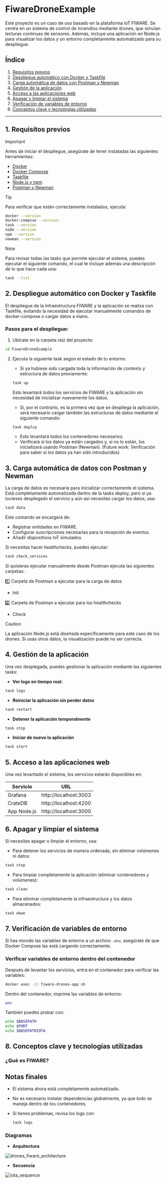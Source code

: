 # **FiwareDroneExample**

Este proyecto es un caso de uso basado en la plataforma IoT FIWARE. Se centra en un sistema de control de incendios mediante drones, que simulan lecturas continuas de sensores. Además, incluye una aplicación en Node.js para visualizar los datos y un entorno completamente automatizado para su despliegue.

## **Índice**
1. [Requisitos previos](#1-requisitos-previos)
2. [Despliegue automático con Docker y Taskfile](#2-despliegue-automático-con-docker-y-taskfile)
3. [Carga automática de datos con Postman y Newman](#3-carga-automática-de-datos-con-postman-y-newman)
4. [Gestión de la aplicación](#4-gestión-de-la-aplicación)
5. [Acceso a las aplicaciones web](#5-acceso-a-las-aplicaciones-web)
6. [Apagar y limpiar el sistema](#6-apagar-y-limpiar-el-sistema)
7. [Verificación de variables de entorno](#7-verificación-de-variables-de-entorno)
8. [Conceptos clave y tecnologías utilizadas](#8-conceptos-clave-y-tecnologías-utilizadas)

---

## **1. Requisitos previos**
> [!IMPORTANT]
> Antes de iniciar el despliegue, asegúrate de tener instaladas las siguientes herramientas:

- [Docker](https://docs.docker.com/get-docker/)
- [Docker Compose](https://docs.docker.com/compose/install/)
- [Taskfile](https://taskfile.dev/)
- [Node.js y npm](https://nodejs.org/)
- [Postman y Newman](https://learning.postman.com/docs/collections/using-newman-cli/installing-running-newman/)

> [!TIP]
> Para verificar que están correctamente instalados, ejecuta:

```sh
docker --version
docker-compose --version
task --version
node --version
npm --version
newman --version
```

> [!NOTE] 
> Para revisar todas las tasks que permite ejecutar el sistema, puedes ejecutar el siguiente comando, el cual te incluye además una descripción de lo que hace cada una:
```sh
task --list
```

## **2. Despliegue automático con Docker y Taskfile**
El despliegue de la infraestructura FIWARE y la aplicación se realiza con Taskfile, evitando la necesidad de ejecutar manualmente comandos de docker-compose o cargar datos a mano.

### **Pasos para el despliegue:**
1. Ubícate en la carpeta raíz del proyecto:
```sh
cd FiwareDroneExample
```

2. Ejecuta la siguiente task según el estado de tu entorno:
    - Si ya hubiese sido cargada toda la información de contexto y estructura de datos previamente:
    ```sh
    task up
    ```
    Esto levantará todos los servicios de FIWARE y la aplicación sin necesidad de inicializar nuevamente los datos.

    - Si, por el contrario, es la primera vez que se despliega la aplicación, será necesario cargar también las estructuras de datos mediante el siguiente comando:
    ```sh
    task deploy
    ```
    - Esto levantará todos los contenedores necesarios.
    - Verificará si los datos ya están cargados y, si no lo están, los inicializará usando Postman (Newman). (Future work: Verificación para saber si los datos ya han sido introducidos)   

## **3. Carga automática de datos con Postman y Newman**

La carga de datos es necesaria para inicializar correctamente el sistema. Está completamente automatizada dentro de la tasks deploy, pero si ya tuvieses desplegado el servicio y aún así necesitas cargar los datos, usa:
```sh
task data
```
Este comando se encargará de:
- Registrar entidades en FIWARE.
- Configurar suscripciones necesarias para la recepción de eventos.
- Añadir dispositivos IoT simulados.

Si necesitas hacer healthchecks, puedes ejecutar:
```sh
task check_services
```

Si quisieras ejecutar manualmente desde Postman ejecuta las siguientes carpetas:

1️⃣ Carpeta de Postman a ejecutar para la carga de datos
- Init

2️⃣ Carpeta de Postman a ejecutar para los healthchecks
- Check

> [!CAUTION] 
> La aplicación Node.js está diseñada específicamente para este caso de los drones. Si usas otros datos, la visualización puede no ser correcta.

## **4. Gestión de la aplicación**
Una vez desplegada, puedes gestionar la aplicación mediante las siguientes tasks:

- **Ver logs en tiempo real:**
```sh
task logs
```

- **Reiniciar la aplicación sin perder datos**
```sh
task restart
```

- **Detener la aplicación temporalmente**
```sh
task stop
```

- **Iniciar de nuevo la aplicación**
```sh
task start
```

## **5. Acceso a las aplicaciones web**
Una vez levantado el sistema, los servicios estarán disponibles en:

| Servicio    | URL                   |
|-------------|-----------------------|
| Grafana     | http://localhost:3003 |
| CrateDB     | http://localhost:4200 |
| App Node.js | http://localhost:3000 |

## **6. Apagar y limpiar el sistema**
Si necesitas apagar o limpiar el entorno, usa:
- Para detener los servicios de manera ordenada, sin eliminar volúmenes ni datos:
```sh
task stop
```

- Para limpiar completamente la aplicación (eliminar contenedores y volúmenes):
```sh
task clean
```

- Para eliminar completamente la infraestructura y los datos almacenados:
```sh
task down
```

## **7. Verificación de variables de entorno**
Si has movido las variables de entorno a un archivo `.env`, asegúrate de que Docker Compose las está cargando correctamente.

### Verificar variables de entorno dentro del contenedor
Después de levantar los servicios, entra en el contenedor para verificar las variables:

```sh
docker exec -it fiware-drones-app sh
```

Dentro del contenedor, imprime las variables de entorno:
```sh
env
```

También puedes probar con:
```sh
echo $BASEPATH
echo $PORT
echo $BASEPATHIOTA
```

## **8. Conceptos clave y tecnologías utilizadas**
### **¿Qué es FIWARE?**
<TBD>



## **Notas finales**

- El sistema ahora está completamente automatizado.

- No es necesario instalar dependencias globalmente, ya que todo se maneja dentro de los contenedores.

- Si tienes problemas, revisa los logs con:
    ```sh
    task logs
    ```
### **Diagramas**
- **Arquitectura**
  
![drones_fiware_architecture](https://github.com/user-attachments/assets/735b91df-6a69-4da5-beae-50c9f607f896)

- **Secuencia**
  
![iota_sequence](https://github.com/user-attachments/assets/627c5781-0d1a-4202-b700-9052fdd05399)
